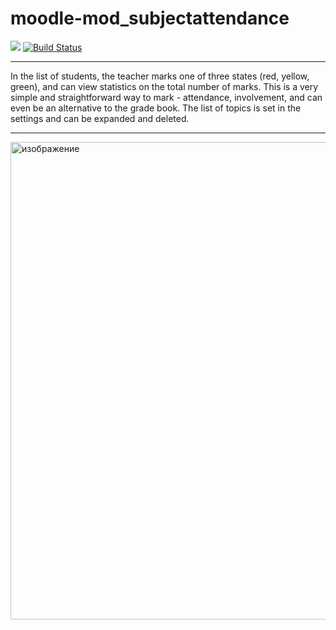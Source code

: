 # moodle-mod_subjectattendance

[![](https://img.shields.io/github/v/release/Snickser/moodle-mod_subjectattendance.svg)](https://github.com/Snickser/moodle-mod_subjectattendance/releases)
[![Build Status](https://github.com/Snickser/moodle-mod_subjectattendance/actions/workflows/moodle-ci.yml/badge.svg)](https://github.com/Snickser/moodle-mod_subjectattendance/actions/workflows/moodle-ci.yml)

*****
In the list of students, the teacher marks one of three states (red, yellow, green), and can view statistics on the total number of marks. This is a very simple and straightforward way to mark - attendance, involvement, and can even be an alternative to the grade book.
The list of topics is set in the settings and can be expanded and deleted.

*****
<img width="1053" height="764" alt="изображение" src="https://github.com/user-attachments/assets/515e4f0b-fd6c-46ff-bcfd-1f18728eee55" />
